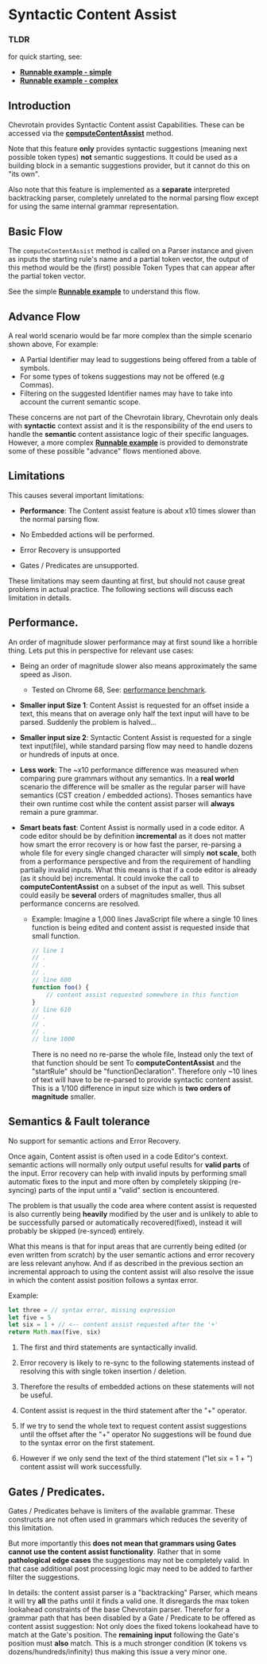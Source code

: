 # Syntactic Content Assist

### TLDR

for quick starting, see:

-   [**Runnable example - simple**](https://github.com/SAP/chevrotain/blob/master/examples/parser/content_assist/content_assist_simple.js)
-   [**Runnable example - complex**](https://github.com/SAP/chevrotain/blob/master/examples/parser/content_assist/content_assist_complex.js)

## Introduction

Chevrotain provides Syntactic Content assist Capabilities.
These can be accessed via the [**computeContentAssist**](https://sap.github.io/chevrotain/documentation/6_0_0/classes/cstparser.html#computecontentassist) method.

Note that this feature **only** provides syntactic suggestions (meaning next possible token types) **not** semantic suggestions.
It could be used as a building block in a semantic suggestions provider, but it cannot do this on "its own".

Also note that this feature is implemented as a **separate** interpreted backtracking parser,
completely unrelated to the normal parsing flow except for using the same internal grammar representation.

## Basic Flow

The `computeContentAssist` method is called on a Parser instance and given as inputs the starting rule's name
and a partial token vector, the output of this method would be the (first) possible Token Types that can appear after the
partial token vector.

See the simple [**Runnable example**](https://github.com/SAP/chevrotain/blob/master/examples/parser/content_assist/content_assist_simple.js)
to understand this flow.

## Advance Flow

A real world scenario would be far more complex than the simple scenario shown above, For example:

-   A Partial Identifier may lead to suggestions being offered from a table of symbols.
-   For some types of tokens suggestions may not be offered (e.g Commas).
-   Filtering on the suggested Identifier names may have to take into account the current semantic scope.

These concerns are not part of the Chevrotain library, Chevrotain only deals with **syntactic** context assist
and it is the responsibility of the end users to handle the **semantic** content assistance logic of their specific languages.
However, a more complex [**Runnable example**](https://github.com/SAP/chevrotain/blob/master/examples/parser/content_assist/content_assist_complex.js)
is provided to demonstrate some of these possible "advance" flows mentioned above.

## Limitations

This causes several important limitations:

-   **Performance**: The Content assist feature is about x10 times slower than the normal parsing flow.

-   No Embedded actions will be performed.

-   Error Recovery is unsupported

-   Gates / Predicates are unsupported.

These limitations may seem daunting at first, but should not cause great problems in actual practice.
The following sections will discuss each limitation in details.

## Performance.

An order of magnitude slower performance may at first sound like a horrible thing.
Lets put this in perspective for relevant use cases:

-   Being an order of magnitude slower also means approximately the same speed as Jison.

    -   Tested on Chrome 68, See: [performance benchmark](https://sap.github.io/chevrotain/performance/).

-   **Smaller input Size 1**: Content Assist is requested for an offset inside a text, this means that on average only half the text input
    will have to be parsed. Suddenly the problem is halved...

-   **Smaller input size 2**: Syntactic Content Assist is requested for a single text input(file), while standard parsing flow may need
    to handle dozens or hundreds of inputs at once.

-   **Less work**: The ~x10 performance difference was measured when comparing pure grammars without any semantics.
    In a **real world** scenario the difference will be smaller as the regular parser will have semantics (CST creation / embedded actions).
    Thoses semantics have their own runtime cost while the content assist parser will **always** remain a pure grammar.

-   **Smart beats fast**: Content Assist is normally used in a code editor. A code editor should be by definition
    **incremental** as it does not matter how smart the error recovery is or how fast the parser, re-parsing a whole
    file for every single changed character will simply **not scale**, both from a performance perspective and from the requirement
    of handling partially invalid inputs. What this means is that if a code editor is already (as it should be) incremental.
    It could invoke the call to **computeContentAssist** on a subset of the input as well. This subset could easily
    be **several** orders of magnitudes smaller, thus all performance concerns are resolved.

    -   Example: Imagine a 1,000 lines JavaScript file where a single 10 lines function is being edited and content assist
        is requested inside that small function.

        ```javascript
        // line 1
        // .
        // .
        // .
        // line 600
        function foo() {
            // content assist requested somewhere in this function
        }
        // line 610
        // .
        // .
        // .
        // line 1000
        ```

        There is no need no re-parse the whole file, Instead only the text of that function should be sent
        To **computeContentAssist** and the "startRule" should be "functionDeclaration". Therefore only ~10 lines
        of text will have to be re-parsed to provide syntactic content assist.
        This is a 1/100 difference in input size which is **two orders of magnitude** smaller.

## Semantics & Fault tolerance

No support for semantic actions and Error Recovery.

Once again, Content assist is often used in a code Editor's context.
semantic actions will normally only output useful results for **valid parts** of the input.
Error recovery can help with invalid inputs by performing small automatic fixes to the input and more often by completely
skipping (re-syncing) parts of the input until a "valid" section is encountered.

The problem is that usually the code area where content assist is requested is also currently being **heavily** modified by the user
and is unlikely to able to be successfully parsed or automatically recovered(fixed), instead it will probably be skipped (re-synced) entirely.

What this means is that for input areas that are currently being edited (or even written from scratch) by the user
semantic actions and error recovery are less relevant anyhow. And if as described in the previous section an incremental approach
to using the content assist will also resolve the issue in which the content assist position follows a syntax error.

Example:

```javascript
let three = // syntax error, missing expression
let five = 5
let six = 1 + // <-- content assist requested after the '+'
return Math.max(five, six)
```

1.  The first and third statements are syntactically invalid.

2.  Error recovery is likely to re-sync to the following statements instead of resolving this with single token insertion / deletion.

3.  Therefore the results of embedded actions on these statements will not be useful.

4.  Content assist is request in the third statement after the "+" operator.

5.  If we try to send the whole text to request content assist suggestions until the offset after the "+" operator
    No suggestions will be found due to the syntax error on the first statement.

6.  However if we only send the text of the third statement ("let six = 1 + ") content assist will work successfully.

## Gates / Predicates.

Gates / Predicates behave is limiters of the available grammar. These constructs are not often used in grammars
which reduces the severity of this limitation.

But more importantly this **does not mean that grammars using Gates cannot use the content assist functionality**.
Rather that in some **pathological edge cases** the suggestions may not be completely valid.
In that case additional post processing logic may need to be added to farther filter the suggestions.

In details: the content assist parser is a "backtracking" Parser,
which means it will try **all** the paths until it finds a valid one.
It disregards the max token lookahead constraints of the base Chevrotain parser.
Therefor for a grammar path that has been disabled by a Gate / Predicate to be offered as content assist suggestion:
Not only does the fixed tokens lookahead have to match at the Gate's position.
The **remaining input** following the Gate's position must **also** match.
This is a much stronger condition (K tokens vs dozens/hundreds/infinity) thus making this issue a very minor one.
